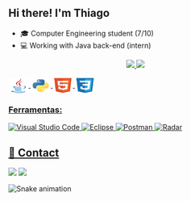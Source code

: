 ## Hi there! I'm Thiago
- 🎓 Computer Engineering student (7/10)
- 💻 Working with Java back-end (intern)
<div align="center">
  <a href="https://github.com/thisanches07">
  <img height="180em" src="https://github-readme-stats.vercel.app/api?username=thisanches07&show_icons=true&theme=tokyonight&include_all_commits=true&count_private=true"/>
  <img height="180em" src="https://github-readme-stats.vercel.app/api/top-langs/?username=thisanches07&layout=compact&langs_count=7&theme=tokyonight"/>
</div>
  
<div style="display: inline_block"><br>
  <img align="center" alt="Thiago-Java" height="30" width="40" src="https://raw.githubusercontent.com/devicons/devicon/master/icons/java/java-original.svg">
  <img align="center" alt="Thiago-Python" height="30" width="40" src="https://raw.githubusercontent.com/devicons/devicon/master/icons/python/python-original.svg">
  <img align="center" alt="Thiago-HTML" height="30" width="40" src="https://raw.githubusercontent.com/devicons/devicon/master/icons/html5/html5-original.svg">
  <img align="center" alt="Thiago-CSS" height="30" width="40" src="https://raw.githubusercontent.com/devicons/devicon/master/icons/css3/css3-original.svg">
</div>
  
  ### Ferramentas:
  <div>
  

![Visual Studio Code](https://img.shields.io/badge/-Visual%20Studio%20Code-333333?style=flat&logo=visual-studio-code&logoColor=007ACC)
    ![Eclipse](https://img.shields.io/badge/-Eclipse-333333?style=flat&logo=eclipse)
    ![Postman](https://img.shields.io/badge/-Postman-333333?style=flat&logo=postman)
    ![Radar](https://img.shields.io/badge/-Radar-333333?style=flat&logo=radar)
  </div>
  

## 📌 Contact
  <div>
  <a href = "mailto:t.sanches0703@gmail.com"><img src="https://img.shields.io/badge/Gmail-D14836?style=for-the-badge&logo=gmail&logoColor=white" target="_blank"></a>
  <a href="https://www.linkedin.com/in/thiago-sanches-profile/" target="_blank"><img src="https://img.shields.io/badge/-LinkedIn-%230077B5?style=for-the-badge&logo=linkedin&logoColor=white" target="_blank"></a>
     
  </div>
  
  ![Snake animation](https://github.com/thisanches07/thisanches07/blob/output/github-contribution-grid-snake.svg)
